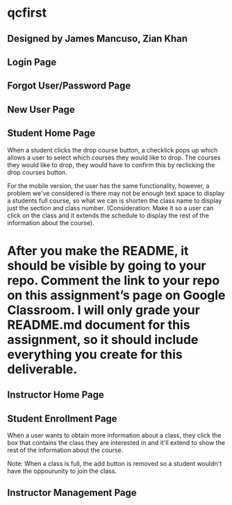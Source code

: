 # qcfirst

## Designed by James Mancuso, Zian Khan

<!--
You and your partner should commit and push your visual designs to your GitHub repository (qcfirst). You should then create a README (instructions below) including your visual designs and any other information you want to include about your site (features, contributors, purpose of the website, etc).
--> 

## Login Page
<p></p>

<!---
Show img of BOTH screens (before and after) clicking drop courses -> explain how it switches screen.

 - Desktop Version
 - Tablet Version
 - Mobile Version

-->


## Forgot User/Password Page
<p></p>

<!---
Show img of BOTH screens (before and after) clicking drop courses -> explain how it switches screen.

 - Desktop Version
 - Tablet Version
 - Mobile Version

Note: For mobile version, there is 2 screen states for the forgot username/password BUT they are on the same page, the user would just scroll down to find fill the forgot password information out. 
-->

## New User Page

<p></p>

<!---
Show img of BOTH screens (before and after) clicking drop courses -> explain how it switches screen.

 - Desktop Version
 - Tablet Version
 - Mobile Version

-->

## Student Home Page 
<p> When a student clicks the drop course button, a checklick pops up which allows a user to select which courses they would like to drop. The courses they would like to drop, they would have to confirm this by reclicking the drop courses button.</p>

<p>For the mobile version, the user has the same functionality, however, a problem we've considered is there may not be enough text space to display a students full course, so what we can is shorten the class name to display just the section and class number. (Consideration: Make it so a user can click on the class and it extends the schedule to display the rest of the information about the course).</p>

<!---
Show img of BOTH screens (before and after) clicking drop courses -> explain how it switches screen.

 - Desktop Version
 - Tablet Version
 - Mobile Version

-->


# After you make the README, it should be visible by going to your repo. Comment the link to your repo on this assignment’s page on Google Classroom. I will only grade your README.md document for this assignment, so it should include everything you create for this deliverable.

## Instructor Home Page
<p></p>

<!---
Show img of BOTH screens (before and after) clicking drop courses -> explain how it switches screen.

 - Desktop Version
 - Tablet Version
 - Mobile Version

-->

## Student Enrollment Page
<p>When a user wants to obtain more information about a class, they click the box that contains the class they are interested in and it'll extend to show the rest of the information about the course.</p>

<p>Note: When a class is full, the add button is removed so a student wouldn't have the oppourunity to join the class.</p>

<!---
Show img of BOTH screens (before and after) clicking drop courses -> explain how it switches screen.

 - Desktop Version
 - Tablet Version
 - Mobile Version

-->

## Instructor Management Page
<p></p>

<!---
Show img of BOTH screens (before and after) clicking drop courses -> explain how it switches screen.

 - Desktop Version
 - Tablet Version
 - Mobile Version

-->
